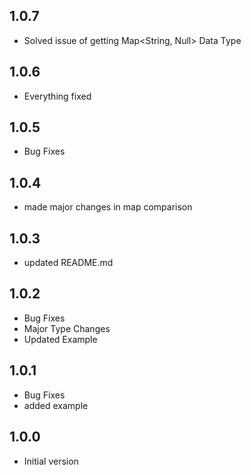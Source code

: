 ## 1.0.7

- Solved issue of getting Map<String, Null> Data Type

## 1.0.6

- Everything fixed

## 1.0.5

- Bug Fixes

## 1.0.4

- made major changes in map comparison

## 1.0.3

- updated README.md

## 1.0.2

- Bug Fixes 
- Major Type Changes 
- Updated Example

## 1.0.1

- Bug Fixes
- added example

## 1.0.0

- Initial version
